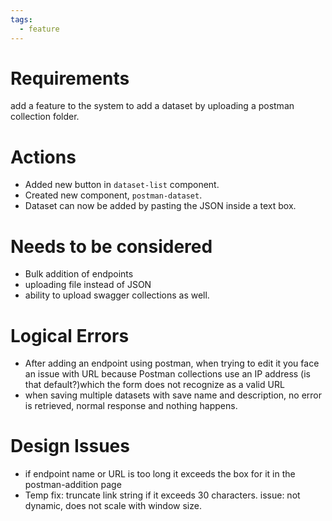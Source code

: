 ```yaml
---
tags:
  - feature
---
```

# Requirements
add a feature to the system to add a dataset by uploading a postman collection folder.
# Actions
-  Added new button in `dataset-list` component.
 - Created new component, `postman-dataset`. 
 - Dataset can now be added by pasting the JSON inside a text box.
# Needs to be considered
- Bulk addition of endpoints
- uploading file instead of JSON
- ability to upload swagger collections as well.
# Logical Errors
- After adding an endpoint using postman, when trying to edit it you face an issue with URL because Postman collections use an IP address (is that default?)which the form does not recognize as a valid URL
- when saving multiple datasets with save name and description, no error is retrieved, normal response and nothing happens.

# Design Issues
- if endpoint name or URL is too long it exceeds the box for it in the postman-addition page
- Temp fix: truncate link string if it exceeds 30 characters. issue: not dynamic, does not scale with window size.